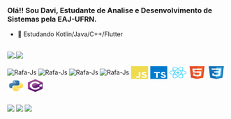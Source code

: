 ### Olá!! Sou Davi, Estudante de Analise e Desenvolvimento de Sistemas pela EAJ-UFRN.

- 🌱 Estudando Kotlin/Java/C++/Flutter

  ##

<a href="https://github.com/davicruz23/github-readme-stats">
  <img height=200 align="center"src="https://github-readme-stats.vercel.app/api?username=davicruz23&show_icons=true&layout=compact&langs_count=8&card_width=320&theme=dark" />
</a>
<a href="https://github.com/davicruz23/convoychat">
  <img height=200 align="center" src="https://github-readme-stats.vercel.app/api/top-langs?username=davicruz23&layout=compact&langs_count=8&card_width=320&theme=dark" />
</a>
<div style="display: inline_block"><br>
  <img align="center" alt="Rafa-Js" height="30" width="40"
  <img src="https://cdn.jsdelivr.net/gh/devicons/devicon/icons/spring/spring-original-wordmark.svg" />        
  <img align="center" alt="Rafa-Js" height="30" width="40"
  img src="https://cdn.jsdelivr.net/gh/devicons/devicon/icons/androidstudio/androidstudio-original.svg" />
  <img align="center" alt="Rafa-Js" height="30" width="40"
  <img src="https://cdn.jsdelivr.net/gh/devicons/devicon/icons/postgresql/postgresql-original-wordmark.svg" />
  <img align="center" alt="Rafa-Js" height="30" width="40"
  <img src="https://cdn.jsdelivr.net/gh/devicons/devicon/icons/cplusplus/cplusplus-original.svg" />        
  <img align="center" alt="Rafa-Js" height="30" width="40" src="https://raw.githubusercontent.com/devicons/devicon/master/icons/javascript/javascript-plain.svg">
  <img align="center" alt="Rafa-Ts" height="30" width="40" src="https://raw.githubusercontent.com/devicons/devicon/master/icons/typescript/typescript-plain.svg">
  <img align="center" alt="Rafa-React" height="30" width="40" src="https://raw.githubusercontent.com/devicons/devicon/master/icons/react/react-original.svg">
  <img align="center" alt="Rafa-HTML" height="30" width="40" src="https://raw.githubusercontent.com/devicons/devicon/master/icons/html5/html5-original.svg">
  <img align="center" alt="Rafa-CSS" height="30" width="40" src="https://raw.githubusercontent.com/devicons/devicon/master/icons/css3/css3-original.svg">
  <img align="center" alt="Rafa-Python" height="30" width="40" src="https://raw.githubusercontent.com/devicons/devicon/master/icons/python/python-original.svg">
  <img align="center" alt="Rafa-Csharp" height="30" width="40" src="https://raw.githubusercontent.com/devicons/devicon/master/icons/csharp/csharp-original.svg">
</div>

  ##

<div>
  <a href="https://www.youtube.com/channel/UCmWXHYsima5jL6uHmlB7Ojg" target="_blank"><img src="https://img.shields.io/badge/YouTube-FF0000?style=for-the-badge&logo=youtube&logoColor=white" target="_blank"></a>
  <a href = "mailto:davifieledeus@gmail.com"><img src="https://img.shields.io/badge/-Gmail-%23333?style=for-the-badge&logo=gmail&logoColor=white" target="_blank"></a>
  <a href="https://www.linkedin.com/in/davi-cruz-de-souza-381859244/" target="_blank"><img src="https://img.shields.io/badge/-LinkedIn-%230077B5?style=for-the-badge&logo=linkedin&logoColor=white" target="_blank"></a>
</div>

